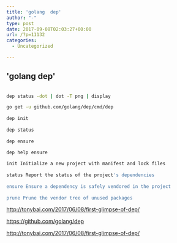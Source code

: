 ```yaml
---
title: 'golang  dep'
author: "-"
type: post
date: 2017-09-08T02:03:27+00:00
url: /?p=11132
categories:
  - Uncategorized

---
```

## 'golang  dep'
```bash
  
dep status -dot | dot -T png | display

go get -u github.com/golang/dep/cmd/dep
  
dep init
  
dep status
  
dep ensure
  
dep help ensure

init Initialize a new project with manifest and lock files
  
status Report the status of the project's dependencies
  
ensure Ensure a dependency is safely vendored in the project
  
prune Prune the vendor tree of unused packages

```

http://tonybai.com/2017/06/08/first-glimpse-of-dep/
  
https://github.com/golang/dep
  
http://tonybai.com/2017/06/08/first-glimpse-of-dep/